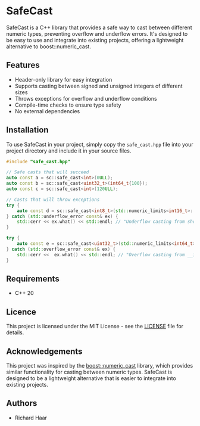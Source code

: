 # SafeCast

SafeCast is a C++ library that provides a safe way to cast between different numeric types, preventing overflow and underflow errors. It's designed to be easy to use and integrate into existing projects, offering a lightweight alternative to boost::numeric_cast.

## Features

* Header-only library for easy integration
* Supports casting between signed and unsigned integers of different sizes
* Throws exceptions for overflow and underflow conditions
* Compile-time checks to ensure type safety
* No external dependencies


## Installation

To use SafeCast in your project, simply copy the `safe_cast.hpp` file into your project directory and include it in your source files.

```cpp
#include "safe_cast.hpp"

// Safe casts that will succeed
auto const a = sc::safe_cast<int>(0ULL);
auto const b = sc::safe_cast<uint32_t>(int64_t{100});
auto const c = sc::safe_cast<int>(120ULL);

// Casts that will throw exceptions
try {
    auto const d = sc::safe_cast<int8_t>(std::numeric_limits<int16_t>::min());
} catch (std::underflow_error const& ex) {
    std::cerr << ex.what() << std::endl; // "Underflow casting from short (value: -32768) to signed char."
}

try {
    auto const e = sc::safe_cast<uint32_t>(std::numeric_limits<int64_t>::max());
} catch (std::overflow_error const& ex) {
    std::cerr <<  ex.what() << std::endl; // "Overflow casting from __int64 (value: 9223372036854775807) to unsigned int."
}
```

## Requirements

* C++ 20

## Licence

This project is licensed under the MIT License - see the [LICENSE](LICENSE) file for details.

## Acknowledgements

This project was inspired by the [boost::numeric_cast](https://www.boost.org/doc/libs/1_77_0/libs/numeric/conversion/doc/html/numeric_cast.html) library, which provides similar functionality for casting between numeric types. SafeCast is designed to be a lightweight alternative that is easier to integrate into existing projects.

## Authors

* Richard Haar
